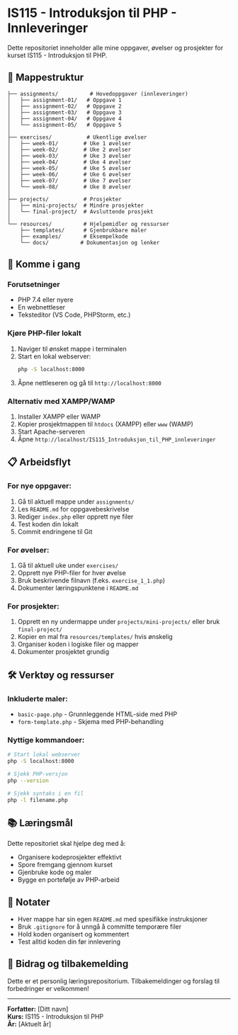 # IS115 - Introduksjon til PHP - Innleveringer

Dette repositoriet inneholder alle mine oppgaver, øvelser og prosjekter for kurset IS115 - Introduksjon til PHP.

## 📁 Mappestruktur

```
├── assignments/          # Hovedoppgaver (innleveringer)
│   ├── assignment-01/   # Oppgave 1
│   ├── assignment-02/   # Oppgave 2
│   ├── assignment-03/   # Oppgave 3
│   ├── assignment-04/   # Oppgave 4
│   └── assignment-05/   # Oppgave 5
│
├── exercises/           # Ukentlige øvelser
│   ├── week-01/        # Uke 1 øvelser
│   ├── week-02/        # Uke 2 øvelser
│   ├── week-03/        # Uke 3 øvelser
│   ├── week-04/        # Uke 4 øvelser
│   ├── week-05/        # Uke 5 øvelser
│   ├── week-06/        # Uke 6 øvelser
│   ├── week-07/        # Uke 7 øvelser
│   └── week-08/        # Uke 8 øvelser
│
├── projects/           # Prosjekter
│   ├── mini-projects/  # Mindre prosjekter
│   └── final-project/  # Avsluttende prosjekt
│
└── resources/          # Hjelpemidler og ressurser
    ├── templates/      # Gjenbrukbare maler
    ├── examples/       # Eksempelkode
    └── docs/          # Dokumentasjon og lenker
```

## 🚀 Komme i gang

### Forutsetninger
- PHP 7.4 eller nyere
- En webnettleser
- Teksteditor (VS Code, PHPStorm, etc.)

### Kjøre PHP-filer lokalt
1. Naviger til ønsket mappe i terminalen
2. Start en lokal webserver:
   ```bash
   php -S localhost:8000
   ```
3. Åpne nettleseren og gå til `http://localhost:8000`

### Alternativ med XAMPP/WAMP
1. Installer XAMPP eller WAMP
2. Kopier prosjektmappen til `htdocs` (XAMPP) eller `www` (WAMP)
3. Start Apache-serveren
4. Åpne `http://localhost/IS115_Introduksjon_til_PHP_innleveringer`

## 📋 Arbeidsflyt

### For nye oppgaver:
1. Gå til aktuell mappe under `assignments/`
2. Les `README.md` for oppgavebeskrivelse
3. Rediger `index.php` eller opprett nye filer
4. Test koden din lokalt
5. Commit endringene til Git

### For øvelser:
1. Gå til aktuell uke under `exercises/`
2. Opprett nye PHP-filer for hver øvelse
3. Bruk beskrivende filnavn (f.eks. `exercise_1_1.php`)
4. Dokumenter læringspunktene i `README.md`

### For prosjekter:
1. Opprett en ny undermappe under `projects/mini-projects/` eller bruk `final-project/`
2. Kopier en mal fra `resources/templates/` hvis ønskelig
3. Organiser koden i logiske filer og mapper
4. Dokumenter prosjektet grundig

## 🛠️ Verktøy og ressurser

### Inkluderte maler:
- `basic-page.php` - Grunnleggende HTML-side med PHP
- `form-template.php` - Skjema med PHP-behandling

### Nyttige kommandoer:
```bash
# Start lokal webserver
php -S localhost:8000

# Sjekk PHP-versjon
php --version

# Sjekk syntaks i en fil
php -l filename.php
```

## 📚 Læringsmål

Dette repositoriet skal hjelpe deg med å:
- Organisere kodeprosjekter effektivt
- Spore fremgang gjennom kurset
- Gjenbruke kode og maler
- Bygge en portefølje av PHP-arbeid

## 📝 Notater

- Hver mappe har sin egen `README.md` med spesifikke instruksjoner
- Bruk `.gitignore` for å unngå å committe temporære filer
- Hold koden organisert og kommentert
- Test alltid koden din før innlevering

## 🤝 Bidrag og tilbakemelding

Dette er et personlig læringsrepositorium. Tilbakemeldinger og forslag til forbedringer er velkommen!

---

**Forfatter:** [Ditt navn]  
**Kurs:** IS115 - Introduksjon til PHP  
**År:** [Aktuelt år]